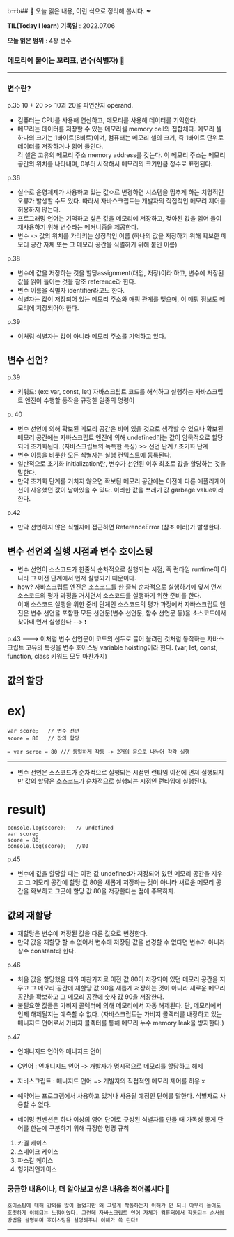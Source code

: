 bㅠb## 📕 오늘 읽은 내용, 이런 식으로 정리해 봅시다. ✒

**TIL(Today I learn) 기록일** : 2022.07.06

**오늘 읽은 범위** : 4장 변수

### 메모리에 붙이는 꼬리표, 변수(식별자) 📑

---

### 변수란?

p.35
10 + 20 >> 10과 20을 피연산자 operand.
- 컴퓨터는 CPU를 사용해 연산하고, 메모리를 사용해 데이터를 기억한다.
- 메모리는 데이터를 저장할 수 있는 메모리셀 memory cell의 집합체다. 메모리 셀 하나의 크기는 1바이트(8비트)이며, 컴퓨터는 메모리 셀의 크기, 즉 1바이트 단위로 데이터를 저장하거나 읽어 들인다. </br> 각 셀은 고유의 메모리 주소 memory address를 갖는다. 이 메모리 주소는 메모리 공간의 위치를 나타내며, 0부터 시작해서 메모리의 크기만큼 정수로 표현된다.

p.36
- 실수로 운영체제가 사용하고 있는 값ㅇ르 변경하면 시스템을 멈추게 하는 치명적인 오류가 발생할 수도 있다. 따라서 자바스크립트는 개발자의 직접적인 메모리 제어를 허용하지 않는다.
- 프로그래밍 언어는 기억하고 싶은 값을 메모리에 저장하고, 젖아된 값을 읽어 들여 재사용하기 위해 변수라는 메커니즘을 제공한다.
- 변수 -> 값의 위치를 가리키는 상징적인 이름 (하나의 값을 저장하기 위해 확보한 메모리 공간 자체 또는 그 메모리 공간을 식별하기 위해 붙인 이름)

p.38
- 변수에 값을 저장하는 것을 할당assignment(대입, 저장)이라 하고, 변수에 저장된 값을 읽어 들이는 것을 참조 reference라 한다.
- 변수 이름을 식별자 identifier라고도 한다.
- 식별자는 값이 저장되어 있는 메모리 주소와 매핑 관계를 맺으며, 이 매핑 정보도 메모리에 저장되어야 한다.

p.39
- 이처럼 식별자는 값이 아니라 메모리 주소를 기억하고 있다.


## 변수 선언?

p.39
- 키워드: (ex: var, const, let) 자바스크립트 코드를 해석하고 실행하는 자바스크립트 엔진이 수행할 동작을 규정한 일종의 명령어

p. 40
- 변수 선언에 의해 확보된 메모리 공간은 비어 있을 것으로 생각할 수 있으나 확보된 메모리 공간에는 자바스크립트 엔진에 의해 undefined라는 값이 암묵적으로 할당되어 초기화된다. (자바스크립트의 독특한 특징) >> 선언 단계 / 초기화 단계
- 변수 이름을 비롯한 모든 식별자는 실행 컨텍스트에 등록된다.
- 일반적으로 초기화 initialization란, 변수가 선언된 이후 최초로 값을 할당하는 것을 말한다.
- 만약 초기화 단계를 거치지 않으면 확보된 메모리 공간에는 이전에 다른 애플리케이션이 사용했던 값이 남아있을 수 있다. 이러한 값을 쓰레기 값 garbage value이라 한다.

p.42
- 만약 선언하지 않은 식별자에 접근하면 ReferenceError (참조 에러)가 발생한다.


## 변수 선언의 실행 시점과 변수 호이스팅

- 변수 선언이 소스코드가 한줄씩 순차적으로 실행되는 시점, 즉 런타임 runtime이 아니라 그 이전 단계에서 먼저 실행되기 때문이다.
- how? 자바스크립트 엔진은 소스코드를 한 줄씩 순차적으로 실행하기에 앞서 먼저 소스코드의 평가 과정을 거치면서 소스코드를 실행하기 위한 준비를 한다. </br> 이때 소스코드 실행을 위한 준비 단계인 소스코드의 평가 과정에서 자바스크립트 엔진은 변수 선언을 포함한 모든 선언문(변수 선언문, 함수 선언문 등)을 소스코드에서 찾아내 먼저 실행한다 --> ❗️

p.43
---> 이처럼 변수 선언문이 코드의 선두로 끌어 올려진 것처럼 동작하는 자바스크립트 고유의 특징을 변수 호이스팅 variable hoisting이라 한다. (var, let, const, function, class 키워드 모두 마찬가지)


## 값의 할당

# ex)
    var score;   // 변수 선언
    score = 80   // 값의 할당

    = var scroe = 80 /// 동일하게 작동 -> 2개의 문으로 나누어 각각 실행

----------------------------------------------------------

- 변수 선언은 소스코드가 순차적으로 실행되는 시점인 런타임 이전에 먼저 실행되지만 값의 할당은 소스코드가 순차적으로 실행되는 시점인 런타임에 실행된다.

# result)
    console.log(score);   // undefined
    var score;
    score = 80; 
    console.log(score);   //80



p.45
- 변수에 값을 할당할 때는 이전 값 undefined가 저장되어 있던 메모리 공간을 지우고 그 메모리 공간에 할당 값 80을 새롭게 저장하는 것이 아니라 새로운 메모리 공간을 확보하고 그곳에 할당 값 80을 저장한다는 점에 주목하자.



## 값의 재할당

- 재할당은 변수에 저장된 값을 다른 값으로 변경한다. 
- 만약 값을 재할당 할 수 없어서 변수에 저장된 값을 변경할 수 없다면 변수가 아니라 상수 constant라 한다.

p.46
- 처음 값을 할당했을 때와 마찬가지로 이전 값 80이 저장되어 있던 메모리 공간을 지우고 그 메모리 공간에 재할당 값 90을 새롭게 저장하는 것이 아니라 새로운 메모리 공간을 확보하고 그 메모리 공간에 숫자 값 90을 저장한다.
- 불필요한 값들은 가비지 콜렉터에 의해 메모리에서 자동 해제된다. 단, 메모리에서 언제 해제될지는 예측할 수 없다.
(자바스크립트는 가비지 콜렉터를 내장하고 있는 매니지드 언어로서 가비지 콜렉터를 통해 메모리 누수 memory leak을 방지한다.)

p.47
* 언매니지드 언어와 매니지드 언어
- C언어 : 언매니지드 언어 -> 개발자가 명시적으로 메모리를 할당하고 해제 
- 자바스크립트 : 매니지드 언어 => 개발자의 직접적인 메모리 제어를 허용 x


- 예약어는 프로그램에서 사용하고 있거나 사용될 예정인 단어를 말한다. 식별자로 사용할 수 없다.

- 네이밍 컨벤션은 하나 이상의 영어 단어로 구성된 식별자를 만들 때 가독성 좋게 단어를 한눈에 구분하기 위해 규정한 명명 규칙
1) 카멜 케이스
2) 스네이크 케이스
3) 파스칼 케이스
4) 헝가리언케이스



### 궁금한 내용이나, 더 알아보고 싶은 내용을 적어봅시다 🤔
```
호이스팅에 대해 강의를 많이 들었지만 왜 그렇게 작동하는지 이해가 안 되니 아무리 들어도 흐릿하게 이해되는 느낌이었다. 그런데 자바스크립트 언어 자체가 컴퓨터에서 작동되는 순서와 방법을 설명하며 호이스팅을 설명해주니 이해가 쏙 된다!
```

---

